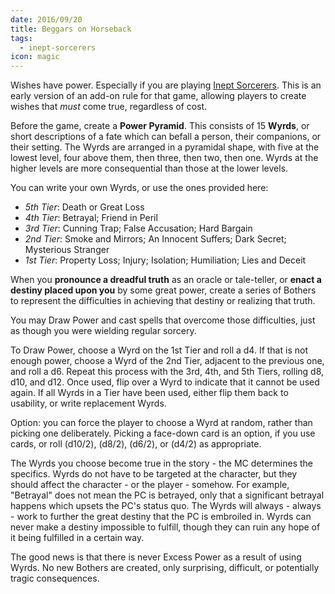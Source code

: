 ```yaml
---
date: 2016/09/20
title: Beggars on Horseback
tags:
  - inept-sorcerers
icon: magic
---
```


Wishes have power.
Especially if you are playing
[Inept Sorcerers](http://peppermile.com/inept-sorcerers.html).
This is an early version of an add-on rule for that game,
allowing players to create wishes that _must_ come true, regardless of cost.

<!-- more -->

Before the game, create a **Power Pyramid**.
This consists of 15 **Wyrds**, or short descriptions of a fate
which can befall a person, their companions, or their setting.
The Wyrds are arranged in a pyramidal shape,
with five at the lowest level,
four above them, then three, then two, then one.
Wyrds at the higher levels are more consequential than those at the lower levels.

You can write your own Wyrds, or use the ones provided here:

* *5th Tier*: Death or Great Loss
* *4th Tier*: Betrayal; Friend in Peril
* *3rd Tier*: Cunning Trap; False Accusation; Hard Bargain
* *2nd Tier*: Smoke and Mirrors; An Innocent Suffers; Dark Secret; Mysterious Stranger
* *1st Tier*: Property Loss; Injury; Isolation; Humiliation; Lies and Deceit

When you **pronounce a dreadful truth** as an oracle or tale-teller,
or **enact a destiny placed upon you** by some great power,
create a series of Bothers to represent the difficulties
in achieving that destiny or realizing that truth.

You may Draw Power and cast spells that overcome those difficulties,
just as though you were wielding regular sorcery.

To Draw Power, choose a Wyrd on the 1st Tier and roll a d4.
If that is not enough power, choose a Wyrd of the 2nd Tier,
adjacent to the previous one, and roll a d6.
Repeat this process with the 3rd, 4th, and 5th Tiers, rolling d8, d10, and d12.
Once used, flip over a Wyrd to indicate that it cannot be used again.
If all Wyrds in a Tier have been used,
either flip them back to usability, or write replacement Wyrds.

Option: you can force the player to choose a Wyrd at random,
rather than picking one deliberately.
Picking a face-down card is an option,
if you use cards, or roll (d10/2), (d8/2), (d6/2), or (d4/2) as appropriate.

The Wyrds you choose become true in the story - the MC determines the specifics.
Wyrds do not have to be targeted at the character,
but they should affect the character - or the player - somehow.
For example, "Betrayal" does not mean the PC is betrayed,
only that a significant betrayal happens which upsets the PC's status quo.
The Wyrds will always - always -
work to further the great destiny that the PC is embroiled in.
Wyrds can never make a destiny impossible to fulfill,
though they can ruin any hope of it being fulfilled in a certain way.

The good news is that there is never Excess Power as a result of using Wyrds.
No new Bothers are created, only surprising, difficult,
or potentially tragic consequences.
